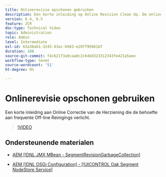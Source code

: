 ```yaml
---
title: Onlinerevisie opschonen gebruiken
description: Een korte inleiding op Online Revision Clean Up. De online Opruimen van de Herziening verlicht de behoefte aan frequente Off-line Opruimen van de Herziening.
version: 6.4, 6.5
feature: JCR
doc-type: Technical Video
topic: Administration
role: Admin
level: Intermediate
exl-id: 62a36ab1-3245-43ac-b943-e28ff95661bf
duration: 108
source-git-commit: f4c621f3a9caa8c2c64b8323312343fe421a5aee
workflow-type: tm+mt
source-wordcount: '51'
ht-degree: 0%

---
```


# Onlinerevisie opschonen gebruiken

Een korte inleiding aan Online Correctie van de Herziening die de behoefte aan frequente Off-line Reinigings verlicht.

>[!VIDEO](https://video.tv.adobe.com/v/17004?quality=12&learn=on)

## Ondersteunende materialen

* [AEM [!DNL JMX MBean - SegmentRevisionGarbageCollection]](http://localhost:4502/system/console/jmx/org.apache.jackrabbit.oak%3Aname%3DSegment+node+store+revision+garbage+collection%2Ctype%3DSegmentRevisionGarbageCollection)

* [AEM [!DNL OSGi Configuration] - [!UICONTROL Oak Segment NodeStore Service]](http://localhost:4502/system/console/configMgr/org.apache.jackrabbit.oak.segment.SegmentNodeStoreService)

